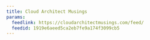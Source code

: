 ```yaml
---
title: Cloud Architect Musings
params:
  feedlink: https://cloudarchitectmusings.com/feed/
  feedid: 1919e6aeed5ca2eb7fe9a174f3099cb5
---
```

